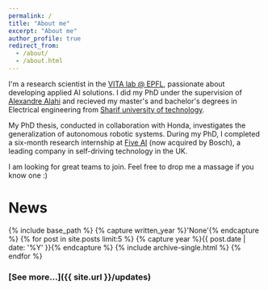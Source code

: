 ```yaml
---
permalink: /
title: "About me"
excerpt: "About me"
author_profile: true
redirect_from: 
  - /about/
  - /about.html
---
```


I'm a research scientist in the [VITA lab @ EPFL](https://www.epfl.ch/labs/vita/), passionate about developing applied AI solutions. 
I did my PhD under the supervision of [Alexandre Alahi](https://people.epfl.ch/alexandre.alahi?lang=en) and recieved my master's and bachelor's degrees in Electrical engineering from [Sharif university of technology](https://en.sharif.edu/). 

My PhD thesis, conducted in collaboration with Honda, investigates the generalization of autonomous robotic systems. During my PhD, I completed a six-month research internship at [Five AI](https://www.five.ai/) (now acquired by Bosch), a leading company in self-driving technology in the UK.

I am looking for great teams to join. Feel free to drop me a massage if you know one :)

# News

{% include base_path %}
{% capture written_year %}'None'{% endcapture %}
{% for post in site.posts  limit:5  %}
  {% capture year %}{{ post.date | date: '%Y' }}{% endcapture %}
  {% include archive-single.html %}
{% endfor %}

### [See more...]({{ site.url }}/updates)
